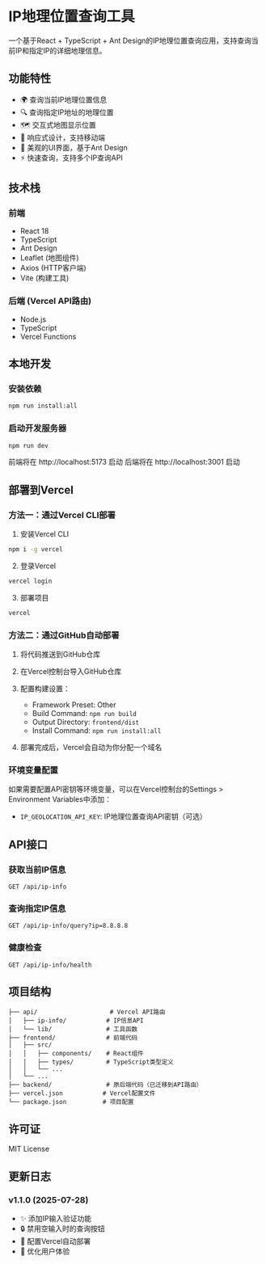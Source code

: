 # IP地理位置查询工具

一个基于React + TypeScript + Ant Design的IP地理位置查询应用，支持查询当前IP和指定IP的详细地理信息。

## 功能特性

- 🌍 查询当前IP地理位置信息
- 🔍 查询指定IP地址的地理位置
- 🗺️ 交互式地图显示位置
- 📱 响应式设计，支持移动端
- 🎨 美观的UI界面，基于Ant Design
- ⚡ 快速查询，支持多个IP查询API

## 技术栈

### 前端
- React 18
- TypeScript
- Ant Design
- Leaflet (地图组件)
- Axios (HTTP客户端)
- Vite (构建工具)

### 后端 (Vercel API路由)
- Node.js
- TypeScript
- Vercel Functions

## 本地开发

### 安装依赖
```bash
npm run install:all
```

### 启动开发服务器
```bash
npm run dev
```

前端将在 http://localhost:5173 启动
后端将在 http://localhost:3001 启动

## 部署到Vercel

### 方法一：通过Vercel CLI部署

1. 安装Vercel CLI
```bash
npm i -g vercel
```

2. 登录Vercel
```bash
vercel login
```

3. 部署项目
```bash
vercel
```

### 方法二：通过GitHub自动部署

1. 将代码推送到GitHub仓库

2. 在Vercel控制台导入GitHub仓库

3. 配置构建设置：
   - Framework Preset: Other
   - Build Command: `npm run build`
   - Output Directory: `frontend/dist`
   - Install Command: `npm run install:all`

4. 部署完成后，Vercel会自动为你分配一个域名

### 环境变量配置

如果需要配置API密钥等环境变量，可以在Vercel控制台的Settings > Environment Variables中添加：

- `IP_GEOLOCATION_API_KEY`: IP地理位置查询API密钥（可选）

## API接口

### 获取当前IP信息
```
GET /api/ip-info
```

### 查询指定IP信息
```
GET /api/ip-info/query?ip=8.8.8.8
```

### 健康检查
```
GET /api/ip-info/health
```

## 项目结构

```
├── api/                    # Vercel API路由
│   ├── ip-info/           # IP信息API
│   └── lib/               # 工具函数
├── frontend/              # 前端代码
│   ├── src/
│   │   ├── components/    # React组件
│   │   ├── types/         # TypeScript类型定义
│   │   └── ...
│   └── ...
├── backend/               # 原后端代码（已迁移到API路由）
├── vercel.json           # Vercel配置文件
└── package.json          # 项目配置
```

## 许可证

MIT License

## 更新日志

### v1.1.0 (2025-07-28)
- ✨ 添加IP输入验证功能
- 🔒 禁用空输入时的查询按钮
- 🚀 配置Vercel自动部署
- 🔧 优化用户体验